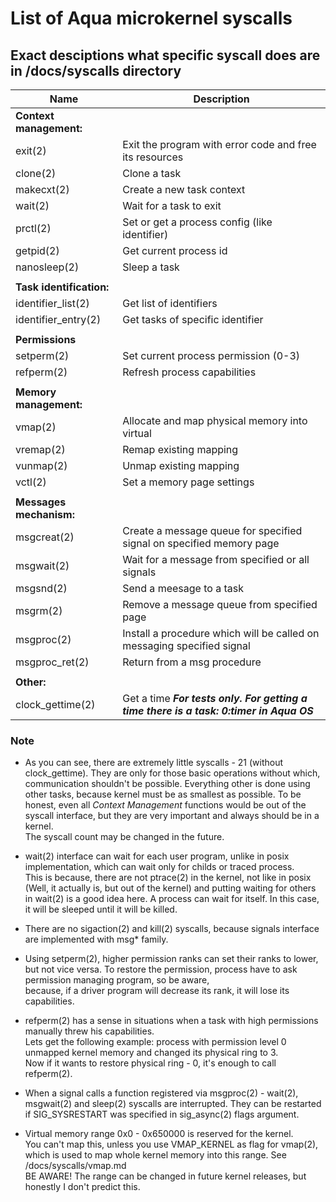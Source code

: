 # List of Aqua microkernel syscalls

## Exact desciptions what specific syscall does are in /docs/syscalls directory

| Name				| Description
| ---				| ---
| **Context management:**	|
| exit(2)			| Exit the program with error code and free its resources
| clone(2)			| Clone a task
| makecxt(2)			| Create a new task context
| wait(2)			| Wait for a task to exit
| prctl(2)			| Set or get a process config (like identifier)
| getpid(2)			| Get current process id
| nanosleep(2)			| Sleep a task
|				|
| **Task identification:**	|
| identifier_list(2)		| Get list of identifiers
| identifier_entry(2)		| Get tasks of specific identifier
|				|
| **Permissions**		|
| setperm(2)			| Set current process permission (0-3)
| refperm(2)			| Refresh process capabilities
|				|
| **Memory management:**	|
| vmap(2)			| Allocate and map physical memory into virtual
| vremap(2)			| Remap existing mapping
| vunmap(2)			| Unmap existing mapping
| vctl(2)			| Set a memory page settings
|				|
| **Messages mechanism:**	|
| msgcreat(2)			| Create a message queue for specified signal on specified memory page
| msgwait(2)			| Wait for a message from specified or all signals
| msgsnd(2)			| Send a meesage to a task
| msgrm(2)			| Remove a message queue from specified page
| msgproc(2)			| Install a procedure which will be called on messaging specified signal
| msgproc_ret(2)		| Return from a msg procedure
|				|
| **Other:**			|
| clock_gettime(2)		| Get a time ***For tests only. For getting a time there is a task: 0:timer in Aqua OS***



### Note
- As you can see, there are extremely little syscalls - 21 (without clock_gettime). They are only for those basic operations without which, communication shouldn't be possible. 
  Everything other is done using other tasks, because kernel must be as smallest as possible.
  To be honest, even all *Context Management* functions would be out of the syscall interface, but they are very important and always should be in a kernel.  
  The syscall count may be changed in the future.

- wait(2) interface can wait for each user program, unlike in posix implementation, which can wait only for childs or traced process.  
  This is because, there are not ptrace(2) in the kernel, not like in posix (Well, it actually is, but out of the kernel) and putting waiting for others in wait(2) is a good idea here.
  A process can wait for itself. In this case, it will be sleeped until it will be killed.

- There are no sigaction(2) and kill(2) syscalls, because signals interface are implemented with msg\* family.

- Using setperm(2), higher permission ranks can set their ranks to lower, but not vice versa. To restore the permission, process have to ask permission managing program, so be aware,  
  because, if a driver program will decrease its rank, it will lose its capabilities.

- refperm(2) has a sense in situations when a task with high permissions manually threw his capabilities.  
  Lets get the following example: process with permission level 0 unmapped kernel memory and changed its physical ring to 3.  
  Now if it wants to restore physical ring - 0, it's enough to call refperm(2).

- When a signal calls a function registered via msgproc(2) - wait(2), msgwait(2) and sleep(2) syscalls are interrupted.
  They can be restarted if SIG_SYSRESTART was specified in sig_async(2) flags argument.

- Virtual memory range 0x0 - 0x650000 is reserved for the kernel.  
You can't map this, unless you use VMAP_KERNEL as flag for vmap(2), which is used to map whole kernel memory into this range. See /docs/syscalls/vmap.md  
BE AWARE! The range can be changed in future kernel releases, but honestly I don't predict this.
